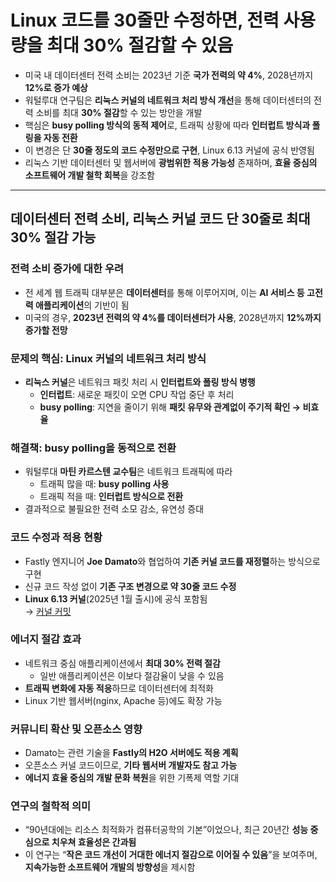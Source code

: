 # Linux 코드를 30줄만 수정하면, 전력 사용량을 최대 30% 절감할 수 있음


* 미국 내 데이터센터 전력 소비는 2023년 기준 **국가 전력의 약 4%**, 2028년까지 **12%로 증가 예상**
* 워털루대 연구팀은 **리눅스 커널의 네트워크 처리 방식 개선**을 통해 데이터센터의 전력 소비를 최대 **30% 절감**할 수 있는 방안을 개발
* 핵심은 **busy polling 방식의 동적 제어**로, 트래픽 상황에 따라 **인터럽트 방식과 폴링을 자동 전환**
* 이 변경은 단 **30줄 정도의 코드 수정만으로 구현**, Linux 6.13 커널에 공식 반영됨
* 리눅스 기반 데이터센터 및 웹서버에 **광범위한 적용 가능성** 존재하며, **효율 중심의 소프트웨어 개발 철학 회복**을 강조함

---

데이터센터 전력 소비, 리눅스 커널 코드 단 30줄로 최대 30% 절감 가능
------------------------------------------

### 전력 소비 증가에 대한 우려

* 전 세계 웹 트래픽 대부분은 **데이터센터**를 통해 이루어지며, 이는 **AI 서비스 등 고전력 애플리케이션**의 기반이 됨
* 미국의 경우, **2023년 전력의 약 4%를 데이터센터가 사용**, 2028년까지 **12%까지 증가할 전망**

### 문제의 핵심: Linux 커널의 네트워크 처리 방식

* **리눅스 커널**은 네트워크 패킷 처리 시 **인터럽트와 폴링 방식 병행**
  + **인터럽트**: 새로운 패킷이 오면 CPU 작업 중단 후 처리
  + **busy polling**: 지연을 줄이기 위해 **패킷 유무와 관계없이 주기적 확인 → 비효율**

### 해결책: busy polling을 동적으로 전환

* 워털루대 **마틴 카르스텐 교수팀**은 네트워크 트래픽에 따라
  + 트래픽 많을 때: **busy polling 사용**
  + 트래픽 적을 때: **인터럽트 방식으로 전환**
* 결과적으로 불필요한 전력 소모 감소, 유연성 증대

### 코드 수정과 적용 현황

* Fastly 엔지니어 **Joe Damato**와 협업하여 **기존 커널 코드를 재정렬**하는 방식으로 구현
* 신규 코드 작성 없이 **기존 구조 변경으로 약 30줄 코드 수정**
* **Linux 6.13 커널**(2025년 1월 출시)에 공식 포함됨  
  → [커널 커밋](https://web.git.kernel.org/pub/scm/linux/kernel/git/torvalds/linux.git/commit/?id=80b6f094756f)

### 에너지 절감 효과

* 네트워크 중심 애플리케이션에서 **최대 30% 전력 절감**
  + 일반 애플리케이션은 이보다 절감율이 낮을 수 있음
* **트래픽 변화에 자동 적응**하므로 데이터센터에 최적화
* Linux 기반 웹서버(nginx, Apache 등)에도 확장 가능

### 커뮤니티 확산 및 오픈소스 영향

* Damato는 관련 기술을 **Fastly의 H2O 서버에도 적용 계획**
* 오픈소스 커널 코드이므로, **기타 웹서버 개발자도 참고 가능**
* **에너지 효율 중심의 개발 문화 복원**을 위한 기폭제 역할 기대

### 연구의 철학적 의미

* “90년대에는 리소스 최적화가 컴퓨터공학의 기본”이었으나, 최근 20년간 **성능 중심으로 치우쳐 효율성은 간과됨**
* 이 연구는 “**작은 코드 개선이 거대한 에너지 절감으로 이어질 수 있음**”을 보여주며, **지속가능한 소프트웨어 개발의 방향성**을 제시함
